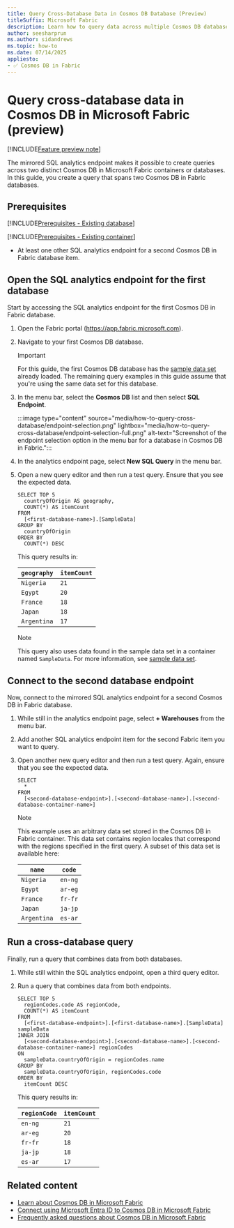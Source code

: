 ```yaml
---
title: Query Cross-Database Data in Cosmos DB Database (Preview)
titleSuffix: Microsoft Fabric
description: Learn how to query data across multiple Cosmos DB databases in Microsoft Fabric during the preview, including setup and best practices.
author: seesharprun
ms.author: sidandrews
ms.topic: how-to
ms.date: 07/14/2025
appliesto:
- ✅ Cosmos DB in Fabric
---
```


# Query cross-database data in Cosmos DB in Microsoft Fabric (preview)

[!INCLUDE[Feature preview note](../../includes/feature-preview-note.md)]

The mirrored SQL analytics endpoint makes it possible to create queries across two distinct Cosmos DB in Microsoft Fabric containers or databases. In this guide, you create a query that spans two Cosmos DB in Fabric databases.

## Prerequisites

[!INCLUDE[Prerequisites - Existing database](includes/prerequisite-existing-database.md)]

[!INCLUDE[Prerequisites - Existing container](includes/prerequisite-existing-container.md)]

- At least one other SQL analytics endpoint for a second Cosmos DB in Fabric database item.

## Open the SQL analytics endpoint for the first database

Start by accessing the SQL analytics endpoint for the first Cosmos DB in Fabric database.

1. Open the Fabric portal (<https://app.fabric.microsoft.com>).

1. Navigate to your first Cosmos DB database.

    > [!IMPORTANT]
    > For this guide, the first Cosmos DB database has the [sample data set](sample-data.md) already loaded. The remaining query examples in this guide assume that you're using the same data set for this database.

1. In the menu bar, select the **Cosmos DB** list and then select **SQL Endpoint**.

    :::image type="content" source="media/how-to-query-cross-database/endpoint-selection.png" lightbox="media/how-to-query-cross-database/endpoint-selection-full.png" alt-text="Screenshot of the endpoint selection option in the menu bar for a database in Cosmos DB in Fabric.":::

1. In the analytics endpoint page, select **New SQL Query** in the menu bar.

1. Open a new query editor and then run a test query. Ensure that you see the expected data.

    ```tsql
    SELECT TOP 5
      countryOfOrigin AS geography,
      COUNT(*) AS itemCount
    FROM
      [<first-database-name>].[SampleData]
    GROUP BY
      countryOfOrigin
    ORDER BY
      COUNT(*) DESC
    ```

    This query results in:

    | `geography` | `itemCount` |
    | --- | --- |
    | `Nigeria` | `21` |
    | `Egypt` | `20` |
    | `France` | `18` |
    | `Japan` | `18` |
    | `Argentina` | `17` |

    > [!NOTE]
    > This query also uses data found in the sample data set in a container named `SampleData`. For more information, see [sample data set](sample-data.md).

## Connect to the second database endpoint

Now, connect to the mirrored SQL analytics endpoint for a second Cosmos DB in Fabric database.

1. While still in the analytics endpoint page, select **+ Warehouses** from the menu bar.

1. Add another SQL analytics endpoint item for the second Fabric item you want to query.

1. Open another new query editor and then run a test query. Again, ensure that you see the expected data.

    ```tsql
    SELECT 
      *
    FROM
      [<second-database-endpoint>].[<second-database-name>].[<second-database-container-name>]
    ```

    > [!NOTE]
    > This example uses an arbitrary data set stored in the Cosmos DB in Fabric container. This data set contains region locales that correspond with the regions specified in the first query. A subset of this data set is available here:
    >
    > | `name` | `code` |
    > | --- | --- |
    > | `Nigeria` | `en-ng` |
    > | `Egypt` | `ar-eg` |
    > | `France` | `fr-fr` |
    > | `Japan` | `ja-jp` |
    > | `Argentina` | `es-ar` |
    >

## Run a cross-database query

Finally, run a query that combines data from both databases.

1. While still within the SQL analytics endpoint, open a third query editor.
 
1. Run a query that combines data from both endpoints.

    ```tsql
    SELECT TOP 5
      regionCodes.code AS regionCode,
      COUNT(*) AS itemCount
    FROM
      [<first-database-endpoint>].[<first-database-name>].[SampleData] sampleData
    INNER JOIN
      [<second-database-endpoint>].[<second-database-name>].[<second-database-container-name>] regionCodes
    ON
      sampleData.countryOfOrigin = regionCodes.name
    GROUP BY
      sampleData.countryOfOrigin, regionCodes.code
    ORDER BY
      itemCount DESC
    ```

    This query results in:
    
    | `regionCode` | `itemCount` |
    | --- | --- |
    | `en-ng` | `21` |
    | `ar-eg` | `20` |
    | `fr-fr` | `18` |
    | `ja-jp` | `18` |
    | `es-ar` | `17` |

## Related content

- [Learn about Cosmos DB in Microsoft Fabric](overview.md)
- [Connect using Microsoft Entra ID to Cosmos DB in Microsoft Fabric](how-to-authenticate.md)
- [Frequently asked questions about Cosmos DB in Microsoft Fabric](faq.yml)
